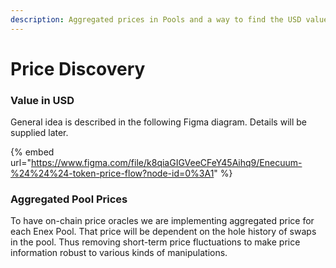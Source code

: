 ```yaml
---
description: Aggregated prices in Pools and a way to find the USD value
---
```


# Price Discovery

### Value in USD

General idea is described in the following Figma diagram. Details will be supplied later.

{% embed url="https://www.figma.com/file/k8qiaGIGVeeCFeY45Aihq9/Enecuum-%24%24%24-token-price-flow?node-id=0%3A1" %}

### Aggregated Pool Prices

To have on-chain price oracles we are implementing aggregated price for each Enex Pool. That price will be dependent on the hole history of swaps in the pool. Thus removing short-term price fluctuations to make price information robust to various kinds of manipulations.&#x20;
